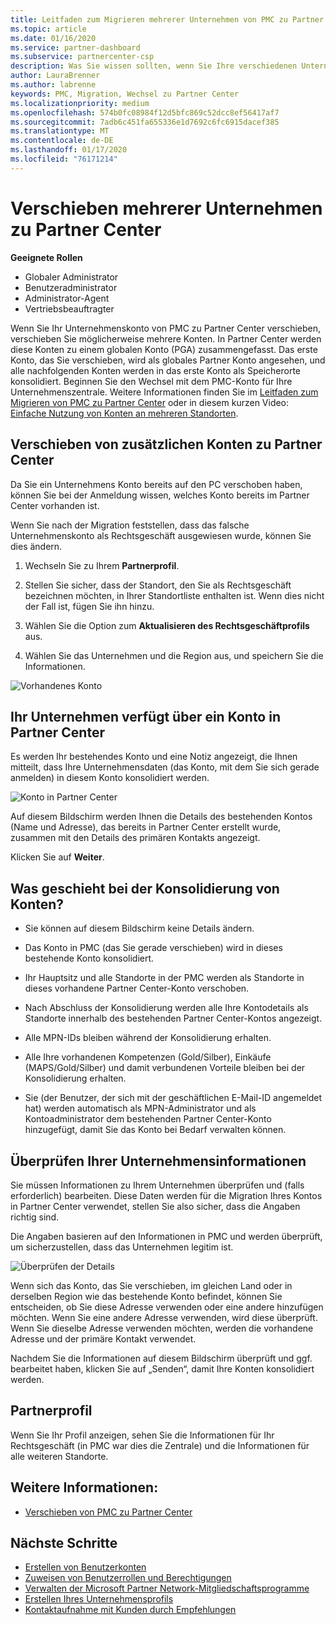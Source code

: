 ```yaml
---
title: Leitfaden zum Migrieren mehrerer Unternehmen von PMC zu Partner Center | Partner Center
ms.topic: article
ms.date: 01/16/2020
ms.service: partner-dashboard
ms.subservice: partnercenter-csp
description: Was Sie wissen sollten, wenn Sie Ihre verschiedenen Unternehmen von der PMC zu Partner Center migrieren und Sie in einem globalen Partnerkonto konsolidieren.
author: LauraBrenner
ms.author: labrenne
keywords: PMC, Migration, Wechsel zu Partner Center
ms.localizationpriority: medium
ms.openlocfilehash: 574b0fc08984f12d5bfc869c52dcc8ef56417af7
ms.sourcegitcommit: 7adb6c451fa655336e1d7692c6fc6915dacef385
ms.translationtype: MT
ms.contentlocale: de-DE
ms.lasthandoff: 01/17/2020
ms.locfileid: "76171214"
---
```

# <a name="moving-your-multiple-companies-to-partner-center"></a>Verschieben mehrerer Unternehmen zu Partner Center

**Geeignete Rollen**
-   Globaler Administrator
-   Benutzeradministrator
-   Administrator-Agent
-   Vertriebsbeauftragter

Wenn Sie Ihr Unternehmenskonto von PMC zu Partner Center verschieben, verschieben Sie möglicherweise mehrere Konten. In Partner Center werden diese Konten zu einem globalen Konto (PGA) zusammengefasst. Das erste Konto, das Sie verschieben, wird als globales Partner Konto angesehen, und alle nachfolgenden Konten werden in das erste Konto als Speicherorte konsolidiert. Beginnen Sie den Wechsel mit dem PMC-Konto für Ihre Unternehmenszentrale. Weitere Informationen finden Sie im [Leitfaden zum Migrieren von PMC zu Partner Center](guide-to-migration.md) oder in diesem kurzen Video: [Einfache Nutzung von Konten an mehreren Standorten](https://vimeo.com/290335248).

## <a name="move-your-additional-accounts-into-partner-center"></a>Verschieben von zusätzlichen Konten zu Partner Center 

Da Sie ein Unternehmens Konto bereits auf den PC verschoben haben, können Sie bei der Anmeldung wissen, welches Konto bereits im Partner Center vorhanden ist. 


Wenn Sie nach der Migration feststellen, dass das falsche Unternehmenskonto als Rechtsgeschäft ausgewiesen wurde, können Sie dies ändern.

1. Wechseln Sie zu Ihrem **Partnerprofil**.

2. Stellen Sie sicher, dass der Standort, den Sie als Rechtsgeschäft bezeichnen möchten, in Ihrer Standortliste enthalten ist. Wenn dies nicht der Fall ist, fügen Sie ihn hinzu.

3. Wählen Sie die Option zum **Aktualisieren des Rechtsgeschäftprofils** aus.

4. Wählen Sie das Unternehmen und die Region aus, und speichern Sie die Informationen.

![Vorhandenes Konto](images/migration/accountwithus.png)

## <a name="your-company-has-an-account-in-partner-center"></a>Ihr Unternehmen verfügt über ein Konto in Partner Center

Es werden Ihr bestehendes Konto und eine Notiz angezeigt, die Ihnen mitteilt, dass Ihre Unternehmensdaten (das Konto, mit dem Sie sich gerade anmelden) in diesem Konto konsolidiert werden.

![Konto in Partner Center](images/migration/existingaccount2.png)

Auf diesem Bildschirm werden Ihnen die Details des bestehenden Kontos (Name und Adresse), das bereits in Partner Center erstellt wurde, zusammen mit den Details des primären Kontakts angezeigt. 

Klicken Sie auf **Weiter**.

## <a name="what-happens-during-consolidation-of-accounts"></a>Was geschieht bei der Konsolidierung von Konten?

- Sie können auf diesem Bildschirm keine Details ändern. 

- Das Konto in PMC (das Sie gerade verschieben) wird in dieses bestehende Konto konsolidiert. 

- Ihr Hauptsitz und alle Standorte in der PMC werden als Standorte in dieses vorhandene Partner Center-Konto verschoben.

- Nach Abschluss der Konsolidierung werden alle Ihre Kontodetails als Standorte innerhalb des bestehenden Partner Center-Kontos angezeigt. 

- Alle MPN-IDs bleiben während der Konsolidierung erhalten.

- Alle Ihre vorhandenen Kompetenzen (Gold/Silber), Einkäufe (MAPS/Gold/Silber) und damit verbundenen Vorteile bleiben bei der Konsolidierung erhalten.

- Sie (der Benutzer, der sich mit der geschäftlichen E-Mail-ID angemeldet hat) werden automatisch als MPN-Administrator und als Kontoadministrator dem bestehenden Partner Center-Konto hinzugefügt, damit Sie das Konto bei Bedarf verwalten können. 


## <a name="review-your-company-information"></a>Überprüfen Ihrer Unternehmensinformationen

Sie müssen Informationen zu Ihrem Unternehmen überprüfen und (falls erforderlich) bearbeiten. Diese Daten werden für die Migration Ihres Kontos in Partner Center verwendet, stellen Sie also sicher, dass die Angaben richtig sind. 

Die Angaben basieren auf den Informationen in PMC und werden überprüft, um sicherzustellen, dass das Unternehmen legitim ist. 

![Überprüfen der Details](images/migration/review.png)

Wenn sich das Konto, das Sie verschieben, im gleichen Land oder in derselben Region wie das bestehende Konto befindet, können Sie entscheiden, ob Sie diese Adresse verwenden oder eine andere hinzufügen möchten. Wenn Sie eine andere Adresse verwenden, wird diese überprüft. Wenn Sie dieselbe Adresse verwenden möchten, werden die vorhandene Adresse und der primäre Kontakt verwendet.

Nachdem Sie die Informationen auf diesem Bildschirm überprüft und ggf. bearbeitet haben, klicken Sie auf „Senden“, damit Ihre Konten konsolidiert werden.

## <a name="partner-profile"></a>Partnerprofil

Wenn Sie Ihr Profil anzeigen, sehen Sie die Informationen für Ihr Rechtsgeschäft (in PMC war dies die Zentrale) und die Informationen für alle weiteren Standorte.

## <a name="see-also"></a>Weitere Informationen:

- [Verschieben von PMC zu Partner Center](move-pmc-pc-map.md)

## <a name="next-steps"></a>Nächste Schritte

- [Erstellen von Benutzerkonten ](create-user-accounts-and-set-permissions.md)
- [Zuweisen von Benutzerrollen und Berechtigungen](permissions-overview.md)
- [Verwalten der Microsoft Partner Network-Mitgliedschaftsprogramme](renew-mpn-offers.md)
- [Erstellen Ihres Unternehmensprofils](create-a-marketing-profile.md)
- [Kontaktaufnahme mit Kunden durch Empfehlungen](responding-to-referrals.md)
